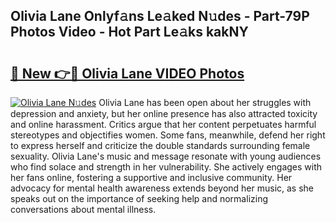 ## Olivia Lane Onlyf𝚊ns Le𝚊ked N𝚞des - Part-79P Photos Video - Hot Part Le𝚊ks kakNY

# <h2><a href="http://ab73364.deff.icu/?id=Olivia+Lane">🔗 New 👉🔴 Olivia Lane VIDEO Photos</a></h2>

[![Olivia Lane N𝚞des](https://i.imgur.com/rIISA9y.gif)](http://ab73364.deff.icu/?id=Olivia+Lane)
Olivia Lane has been open about her struggles with depression and anxiety, but her online presence has also attracted toxicity and online harassment. Critics argue that her content perpetuates harmful stereotypes and objectifies women. Some fans, meanwhile, defend her right to express herself and criticize the double standards surrounding female sexuality. Olivia Lane's music and message resonate with young audiences who find solace and strength in her vulnerability. She actively engages with her fans online, fostering a supportive and inclusive community. Her advocacy for mental health awareness extends beyond her music, as she speaks out on the importance of seeking help and normalizing conversations about mental illness.
